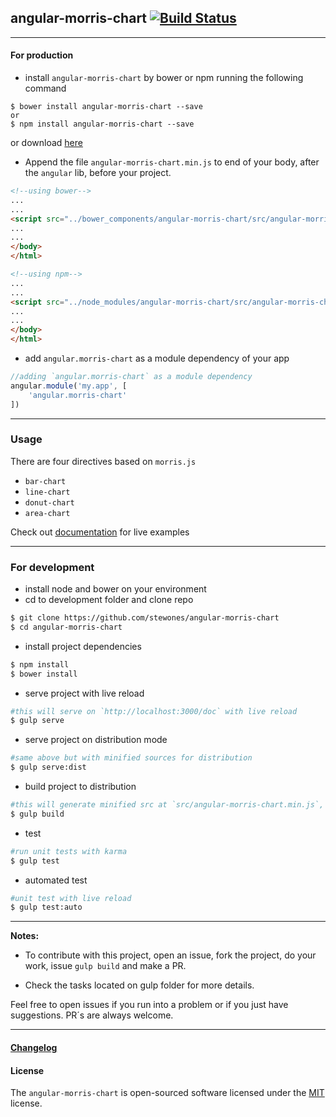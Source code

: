 ## angular-morris-chart [![Build Status](https://travis-ci.org/stewones/angular-morris-chart.svg)](https://travis-ci.org/stewones/angular-morris-chart)
---
#### For production
- install `angular-morris-chart` by bower or npm running the following command

```shell
$ bower install angular-morris-chart --save
or
$ npm install angular-morris-chart --save
```
or download [here](https://raw.githubusercontent.com/stewones/angular-morris-chart/master/src/angular-morris-chart.min.js)

- Append the file `angular-morris-chart.min.js` to end of your body, after the `angular` lib, before your project.


```html
<!--using bower-->
...
...
<script src="../bower_components/angular-morris-chart/src/angular-morris-chart.min.js"></script>
...
...
</body>
</html>
```


```html
<!--using npm-->
...
...
<script src="../node_modules/angular-morris-chart/src/angular-morris-chart.min.js"></script>
...
...
</body>
</html>
```

- add `angular.morris-chart` as a module dependency of your app

```js
//adding `angular.morris-chart` as a module dependency
angular.module('my.app', [
    'angular.morris-chart'
])
```

---
### Usage
There are four directives based on `morris.js`

- `bar-chart`
- `line-chart`
- `donut-chart`
- `area-chart`

Check out [documentation](https://angular-morris-chart.stpa.co) for live examples

---
### For development
- install node and bower on your environment
- cd to development folder and clone repo
```sh
$ git clone https://github.com/stewones/angular-morris-chart
$ cd angular-morris-chart
```

- install project dependencies

```sh
$ npm install
$ bower install
```

- serve project with live reload

```sh
#this will serve on `http://localhost:3000/doc` with live reload
$ gulp serve
```

- serve project on distribution mode

```sh
#same above but with minified sources for distribution
$ gulp serve:dist
```

- build project to distribution

```sh
#this will generate minified src at `src/angular-morris-chart.min.js`, and docs on `dist/doc` folder.
$ gulp build
```

- test

```sh
#run unit tests with karma
$ gulp test
```

- automated test

```sh
#unit test with live reload
$ gulp test:auto
```

---
**Notes:**

- To contribute with this project, open an issue, fork the project, do your work, issue `gulp build` and make a PR. 

- Check the tasks located on gulp folder for more details.

Feel free to open issues if you run into a problem or if you just have suggestions. PR´s are always welcome.

---
#### [Changelog](https://github.com/stewones/angular-morris-chart/releases)

#### License
The `angular-morris-chart` is open-sourced software licensed under the [MIT](http://opensource.org/licenses/MIT) license.
